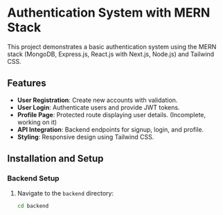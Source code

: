 # Authentication System with MERN Stack

This project demonstrates a basic authentication system using the MERN stack (MongoDB, Express.js, React.js with Next.js, Node.js) and Tailwind CSS.

## Features

- **User Registration**: Create new accounts with validation.
- **User Login**: Authenticate users and provide JWT tokens.
- **Profile Page**: Protected route displaying user details. (Incomplete, working on it)
- **API Integration**: Backend endpoints for signup, login, and profile.
- **Styling**: Responsive design using Tailwind CSS.

## Installation and Setup

### Backend Setup
1. Navigate to the `backend` directory:
   ```bash
   cd backend
